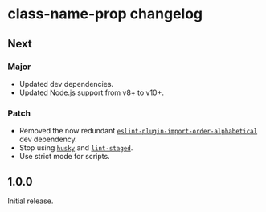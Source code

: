 # class-name-prop changelog

## Next

### Major

- Updated dev dependencies.
- Updated Node.js support from v8+ to v10+.

### Patch

- Removed the now redundant [`eslint-plugin-import-order-alphabetical`](https://npm.im/eslint-plugin-import-order-alphabetical) dev dependency.
- Stop using [`husky`](https://npm.im/husky) and [`lint-staged`](https://npm.im/lint-staged).
- Use strict mode for scripts.

## 1.0.0

Initial release.
